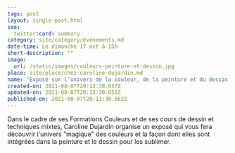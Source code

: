 ```yaml
---
tags: post
layout: single-post.html
seo:
  twitter:card: summary
category: site/category/événements.md
date-time: Le dimanche 17 oct à 15h
short-description: ""
image:
  url: /static/images/couleurs-peinture-et-dessin.jpg
place: site/place/chez-caroline-dujardin.md
name: "Exposé sur l’univers de la couleur, de la peinture et du dessin "
created-on: 2021-08-07T20:13:30.037Z
updated-on: 2021-08-07T20:13:30.051Z
published-on: 2021-08-07T20:13:30.062Z
---
```

<!--StartFragment-->

Dans le cadre de ses Formations Couleurs et de ses cours de dessin et techniques mixtes, Caroline Dujardin organise un exposé qui vous fera découvrir l'univers "magique" des couleurs et la façon dont elles sont intégrées dans la peinture et le dessin pour les sublimer. 

<!--EndFragment-->